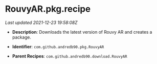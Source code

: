 # RouvyAR.pkg.recipe

_Last updated 2021-12-23 19:58:08Z_

- **Description**: Downloads the latest version of Rouvy AR and creates a package.

- **Identifier**: `com.github.andredb90.pkg.RouvyAR`

- **Parent Recipes**: `com.github.andredb90.download.RouvyAR`